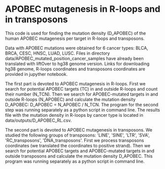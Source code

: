# APOBEC mutagenesis in R-loops and in transposons

This code is used for finding the mutation density (D_APOBEC) of the human APOBEC mutagenesis per target in R-loops and transposons.

Data with APOBEC mutations were obtained for 6 cancer types: BLCA, BRCA, CESC, HNSC, LUAD, LUSC. Files in directory data/APOBEC_mutated_position_cancer_samples have already been translated with liftOver to hg38 genome version. Links for downloading hg38 genome, R-loops coordinates and transposons coordinates are provided in jupyther notebook.

The first part is devoted to APOBEC mutagenesis in R-loops. First we search for potential APOBEC targets (TC) in and outside R-loops and count their number (N_TCN). Then we search for APOBEC-mutated targets in and outside R-loops (N_APOBEC) and calculate the mutation density D_APOBEC: D_APOBEC = N_APOBEC / N_TCN. The program for the second step was running separately as a python script in command line. The results file with the mutation density in R-loops by cancer type is located in data/outputs/D_APOBEC_RL.csv.

The second part is devoted to APOBEC mutagenesis in transposons. We studied the following groups of transposons: 'LINE', 'SINE', 'LTR', 'SVA', 'RC_transposons', 'DNA_transposons'. First we process transposons coordinates (we translated the coordinates to positive strand). Then we search for potential APOBEC targets and APOBEC-mutated targets in and outside transposons and calculate the mutation density D_APOBEC. This program was running separately as a python script in command line.
